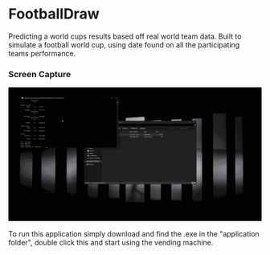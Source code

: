 # FootballDraw
Predicting a world cups results based off real world team data. Built to simulate a football world cup, using date found on all the participating teams performance.

### Screen Capture
![](assets/recording_001.gif)


To run this application simply download and find the .exe in the "application folder", double click this and start using the vending machine.
